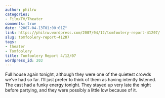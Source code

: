 ```yaml
---
author: philrw
categories:
- Film/TV/Theater
comments: true
date: "2007-04-13T01:00:01Z"
link: https://philrw.wordpress.com/2007/04/12/tomfoolery-report-41207/
slug: tomfoolery-report-41207
tags:
- theater
- Tomfoolery
title: Tomfoolery Report 4/12/07
wordpress_id: 203
---
```


Full house again tonight, although they were one of the quietest
crowds we’ve had so far. I’ll just prefer to think of them as having
intently listened. The cast had a funky energy tonight. They stayed up
very late the night before partying, and they were possibly a little low
because of it.




